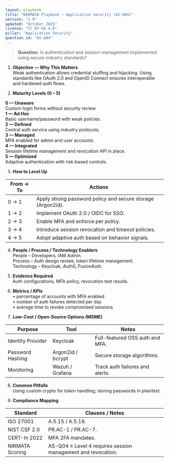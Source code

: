 ```yaml
---
layout: playbook
title: "NIRMATA Playbook — Application Security (AS-Q04)"
version: "1.0"
updated: "October 2025"
license: "CC BY-SA 4.0"
pillar: "Application Security"
question_id: "AS-Q04"
---
```


> **Question:** Is authentication and session management implemented using secure industry standards?

1. **Objective — Why This Matters**  
Weak authentication allows credential stuffing and hijacking. Using standards like OAuth 2.0 and OpenID Connect ensures interoperable and hardened auth flows.

2. **Maturity Levels (0 – 5)**
<div class="levels-grid">
  <div class="level level-0"><strong>0 — Unaware</strong><br>Custom login forms without security review. </div>
  <div class="level level-1"><strong>1 — Ad Hoc</strong><br>Basic username/password with weak policies. </div>
  <div class="level level-2"><strong>2 — Defined</strong><br>Central auth service using industry protocols. </div>
  <div class="level level-3"><strong>3 — Managed</strong><br>MFA enabled for admin and user accounts. </div>
  <div class="level level-4"><strong>4 — Integrated</strong><br>Session lifetime management and revocation API in place. </div>
  <div class="level level-5"><strong>5 — Optimized</strong><br>Adaptive authentication with risk-based controls. </div>
</div>

3. **How to Level Up**

| From → To | Actions |
|---|---|
| 0 → 1 | Apply strong password policy and secure storage (Argon2id). |
| 1 → 2 | Implement OAuth 2.0 / OIDC for SSO. |
| 2 → 3 | Enable MFA and enforce per policy. |
| 3 → 4 | Introduce session revocation and timeout policies. |
| 4 → 5 | Adopt adaptive auth based on behavior signals. |

4. **People / Process / Technology Enablers**  
People – Developers, IAM Admin.  
Process – Auth design review, token lifetime management.  
Technology – Keycloak, Auth0, FusionAuth.

5. **Evidence Required**  
Auth configurations, MFA policy, revocation test results.

6. **Metrics / KPIs**  
• percentage of accounts with MFA enabled  
• number of auth failures detected per day  
• average time to revoke compromised sessions  

7. **Low-Cost / Open-Source Options (MSME)**  

| Purpose | Tool | Notes |
|---|---|---|
| Identity Provider | Keycloak | Full-featured OSS auth and MFA. |
| Password Hashing | Argon2id / bcrypt | Secure storage algorithms. |
| Monitoring | Wazuh / Grafana | Track auth failures and alerts. |

8. **Common Pitfalls**  
Using custom crypto for token handling; storing passwords in plaintext.

9. **Compliance Mapping**

| Standard | Clauses / Notes |
|---|---|
| ISO 27001 | A.5.15 / A.5.18. |
| NIST CSF 2.0 | PR.AC-1 / PR.AC-7. |
| CERT-In 2022 | MFA 2FA mandates. |
| NIRMATA Scoring | AS-Q04 ≥ Level 4 requires session management and revocation. |

